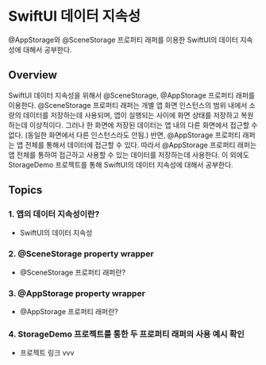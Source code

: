# SwiftUI 데이터 지속성
@AppStorage와 @SceneStorage 프로퍼티 래퍼를 이용한 SwiftUI의 데이터 지속성에 대해서 공부한다.

## Overview
SwiftUI 데이터 지속성을 위해서 @SceneStorage, @AppStorage 프로퍼티 래퍼를 이용한다. @SceneStorage 프로퍼티 래퍼는 개별 앱 화면 인스턴스의 범위 내에서 소량의 데이터를 저장하는데 사용되며, 앱이 실행되는 사이에 화면 상태를 저장하고 복원하는데 이상적이다. 그러나 한 화면에 저장된 데이터는 앱 내의 다른 화면에서 접근할 수 없다. (동일한 화면에서 다른 인스턴스라도 안됨.) 반면, @AppStorage 프로퍼티 래퍼는 앱 전체를 통해서 데이터에 접근할 수 있다. 따라서 @AppStorage 프로퍼티 래퍼는 앱 전체를 통하여 접근하고 사용할 수 있는 데이터를 저장하는데 사용한다. 
이 외에도 StorageDemo 프로젝트를 통해 SwiftUI의 데이터 지속성에 대해서 공부한다.


## Topics

### 1. 앱의 데이터 지속성이란?
- SwiftUI의 데이터 지속성

### 2. @SceneStorage property wrapper
- @SceneStorage 프로퍼티 래퍼란?

### 3. @AppStorage property wrapper
- @AppStorage 프로퍼티 래퍼란?

### 4. StorageDemo 프로젝트를 통한 두 프로퍼티 래퍼의 사용 예시 확인
- 프로젝트 링크
vvv
